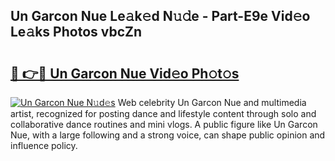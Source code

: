 ## Un Garcon Nue Le𝚊k𝚎d N𝚞𝚍e - Part-E9e Vid𝚎o Le𝚊ks Photos vbcZn

# <h2><a href="http://fb78hlw.evod.top/?m=Un+Garcon+Nue">🔗 👉🔴 Un Garcon Nue Vid𝚎o Ph𝚘t𝚘s</a></h2>

[![Un Garcon Nue N𝚞d𝚎s](https://i.imgur.com/8V9OHl7.gif)](http://fb78hlw.evod.top/?m=Un+Garcon+Nue)
Web celebrity Un Garcon Nue and multimedia artist, recognized for posting dance and lifestyle content through solo and collaborative dance routines and mini vlogs. A public figure like Un Garcon Nue, with a large following and a strong voice, can shape public opinion and influence policy. 
